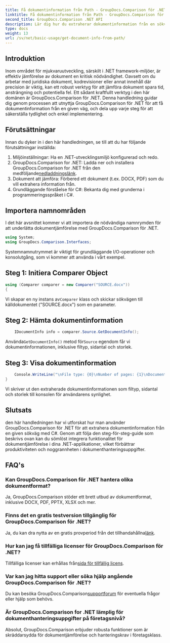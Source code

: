 ```yaml
---
title: Få dokumentinformation från Path - GroupDocs.Comparison för .NET
linktitle: Få dokumentinformation från Path - GroupDocs.Comparison för .NET
second_title: GroupDocs.Comparison .NET API
description: Lär dig hur du extraherar dokumentinformation från en sökväg med GroupDocs.Comparison för .NET. Enkla steg för effektiv dokumenthantering i C#.
type: docs
weight: 13
url: /sv/net/basic-usage/get-document-info-from-path/
---
```

## Introduktion
Inom området för mjukvaruutveckling, särskilt i .NET framework-miljöer, är effektiv jämförelse av dokument en kritisk nödvändighet. Oavsett om du arbetar med juridiska dokument, kodrevisioner eller annat innehåll där precision är viktig, kan ett robust verktyg för att jämföra dokument spara tid, ansträngning och potentiella fel. Ett sådant kraftfullt verktyg i den här domänen är GroupDocs.Comparison för .NET. Denna handledning guidar dig genom processen att utnyttja GroupDocs.Comparison för .NET för att få dokumentinformation från en given väg, och dela upp varje steg för att säkerställa tydlighet och enkel implementering.
## Förutsättningar
Innan du dyker in i den här handledningen, se till att du har följande förutsättningar inställda:
1. Miljöinställningar: Ha en .NET-utvecklingsmiljö konfigurerad och redo.
2.  GroupDocs.Comparison for .NET: Ladda ner och installera GroupDocs.Comparison for .NET från den medföljande[nedladdningslänk](https://releases.groupdocs.com/comparison/net/).
3. Dokument att jämföra: Förbered ett dokument (t.ex. DOCX, PDF) som du vill extrahera information från.
4. Grundläggande förståelse för C#: Bekanta dig med grunderna i programmeringsspråket i C#.

## Importera namnområden
I det här avsnittet kommer vi att importera de nödvändiga namnrymden för att underlätta dokumentjämförelse med GroupDocs.Comparison för .NET.
```csharp
using System;
using GroupDocs.Comparison.Interfaces;
```

Systemnamnutrymmet är viktigt för grundläggande I/O-operationer och konsolutgång, som vi kommer att använda i vårt exempel.

## Steg 1: Initiera Comparer Object
```csharp
using (Comparer comparer = new Comparer("SOURCE.docx"))
{
```
 Vi skapar en ny instans av`Comparer` klass och skickar sökvägen till källdokumentet ("SOURCE.docx") som en parameter.
## Steg 2: Hämta dokumentinformation
```csharp
    IDocumentInfo info = comparer.Source.GetDocumentInfo();
```
 Använda`GetDocumentInfo()` metod för`Source` egendom får vi dokumentinformationen, inklusive filtyp, sidantal och storlek.
## Steg 3: Visa dokumentinformation
```csharp
    Console.WriteLine("\nFile type: {0}\nNumber of pages: {1}\nDocument size: {2} bytes", info.FileType, info.PageCount, info.Size);
}
```
Vi skriver ut den extraherade dokumentinformationen som filtyp, sidantal och storlek till konsolen för användarens synlighet.

## Slutsats
den här handledningen har vi utforskat hur man använder GroupDocs.Comparison för .NET för att extrahera dokumentinformation från en given sökväg med C#. Genom att följa den steg-för-steg-guide som beskrivs ovan kan du sömlöst integrera funktionalitet för dokumentjämförelse i dina .NET-applikationer, vilket förbättrar produktiviteten och noggrannheten i dokumenthanteringsuppgifter.
## FAQ's
### Kan GroupDocs.Comparison för .NET hantera olika dokumentformat?
Ja, GroupDocs.Comparison stöder ett brett utbud av dokumentformat, inklusive DOCX, PDF, PPTX, XLSX och mer.
### Finns det en gratis testversion tillgänglig för GroupDocs.Comparison för .NET?
 Ja, du kan dra nytta av en gratis provperiod från det tillhandahållna[länk](https://releases.groupdocs.com/).
### Hur kan jag få tillfälliga licenser för GroupDocs.Comparison för .NET?
 Tillfälliga licenser kan erhållas från[sida för tillfällig licens](https://purchase.groupdocs.com/temporary-license/).
### Var kan jag hitta support eller söka hjälp angående GroupDocs.Comparison för .NET?
 Du kan besöka GroupDocs.Comparison[supportforum](https://forum.groupdocs.com/c/comparison/12) för eventuella frågor eller hjälp som behövs.
### Är GroupDocs.Comparison for .NET lämplig för dokumenthanteringsuppgifter på företagsnivå?
Absolut, GroupDocs.Comparison erbjuder robusta funktioner som är skräddarsydda för dokumentjämförelse och hanteringskrav i företagsklass.